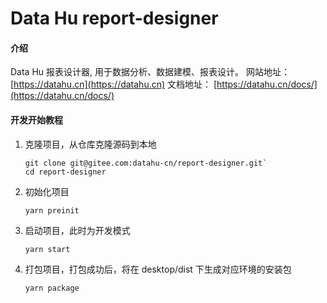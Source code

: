 # Data Hu report-designer

#### 介绍

Data Hu 报表设计器, 用于数据分析、数据建模、报表设计。
网站地址： [https://datahu.cn](https://datahu.cn)
文档地址： [https://datahu.cn/docs/](https://datahu.cn/docs/)

#### 开发开始教程

1.  克隆项目，从仓库克隆源码到本地

    ```
    git clone git@gitee.com:datahu-cn/report-designer.git`
    cd report-designer
    ```

2.  初始化项目

    ```
    yarn preinit
    ```

3.  启动项目，此时为开发模式

    ```
    yarn start
    ```

4.  打包项目，打包成功后，将在 desktop/dist 下生成对应环境的安装包
    ```
    yarn package
    ```
